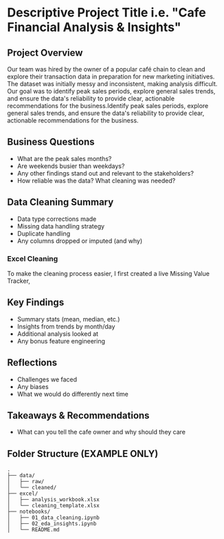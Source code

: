 # Descriptive Project Title i.e. "Cafe Financial Analysis & Insights"

## Project Overview

Our team was hired by the owner of a popular café chain to clean and explore their transaction data in preparation for new marketing initiatives. The dataset was initially messy and inconsistent, making analysis difficult. Our goal was to identify peak sales periods, explore general sales trends, and ensure the data's reliability to provide clear, actionable recommendations for the business.Identify peak sales periods, explore general sales trends, and ensure the data's reliability to provide clear, actionable recommendations for the business.
## Business Questions
- What are the peak sales months?
- Are weekends busier than weekdays?
- Any other findings stand out and relevant to the stakeholders?
- How reliable was the data?  What cleaning was needed?

## Data Cleaning Summary
- Data type corrections made
- Missing data handling strategy
- Duplicate handling
- Any columns dropped or imputed (and why)

### Excel Cleaning

To make the cleaning process easier, I first created a live Missing Value Tracker,


## Key Findings
- Summary stats (mean, median, etc.)
- Insights from trends by month/day
- Additional analysis looked at
- Any bonus feature engineering

## Reflections
- Challenges we faced
- Any biases
- What we would do differently next time

## Takeaways & Recommendations
- What can you tell the cafe owner and why should they care

## Folder Structure (EXAMPLE ONLY)
```text
.
├── data/
│   ├── raw/
│   └── cleaned/
├── excel/
│   ├── analysis_workbook.xlsx
│   └── cleaning_template.xlsx
├── notebooks/
│   ├── 01_data_cleaning.ipynb
│   ├── 02_eda_insights.ipynb
│   └── README.md